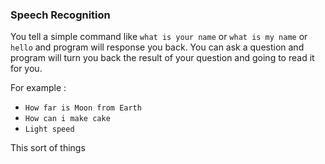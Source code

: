 ### Speech Recognition
You tell a simple command like `what is your name` or `what is my name` or `hello` and program will response you back.
You can ask a question and program will turn you back the result of your question and going to read it for you.

For example :
- `How far is Moon from Earth`
- `How can i make cake`
- `Light speed`

This sort of things

